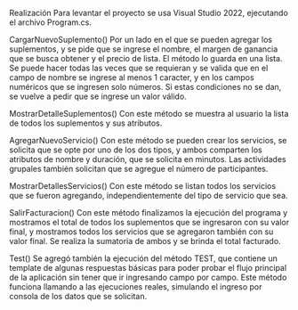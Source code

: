 Realización
Para levantar el proyecto se usa Visual Studio 2022, ejecutando el archivo Program.cs.

CargarNuevoSuplemento()
Por un lado  en el que se pueden agregar los suplementos, y se pide que se ingrese el nombre, el margen de ganancia que se busca obtener y el precio de lista. El método lo guarda en una lista. Se puede hacer todas las veces que se requieran y se valida que en el campo de nombre se ingrese al menos 1 caracter, y en los campos numéricos que se ingresen solo números. Si estas condiciones no se dan, se vuelve a pedir que se ingrese un valor válido.


MostrarDetalleSuplementos()
Con este método se muestra al usuario la lista de todos los suplementos y sus atributos.


AgregarNuevoServicio()
Con este método se pueden crear los servicios, se solicita que se opte por uno de los dos tipos, y ambos comparten los atributos de nombre y duración, que se solicita en minutos. Las actividades grupales también solicitan que se agregue el número de participantes.


MostrarDetallesServicios()
Con este método se listan todos los servicios que se fueron agregando, independientemente del tipo de servicio que sea.


SalirFacturacion()
Con este método finalizamos la ejecución del programa y mostramos el total de todos los suplementos que se ingresaron con su valor final, y mostramos todos los servicios que se agregaron también con su valor final. Se realiza la sumatoria de ambos y se brinda el total facturado.


Test()
Se agregó también la ejecución del método TEST, que contiene un template de algunas respuestas básicas para poder probar el flujo principal de la aplicación sin tener que ir ingresando campo por campo. Este método funciona llamando a las ejecuciones reales, simulando el ingreso por consola de los datos que se solicitan.


